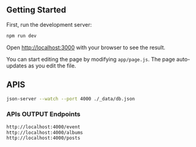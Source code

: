 ## Getting Started

First, run the development server:

```bash
npm run dev
```

Open [http://localhost:3000](http://localhost:3000) with your browser to see the result.

You can start editing the page by modifying `app/page.js`. The page auto-updates as you edit the file.

## APIS

```bash
json-server --watch --port 4000 ./_data/db.json
```

### APIs OUTPUT Endpoints

```bash
http://localhost:4000/event
http://localhost:4000/albums
http://localhost:4000/posts

```
